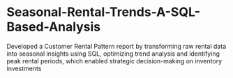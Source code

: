 # Seasonal-Rental-Trends-A-SQL-Based-Analysis
Developed a Customer Rental Pattern report by transforming raw rental data into seasonal insights using SQL, optimizing trend analysis and identifying peak rental periods, which enabled strategic decision-making on inventory investments
